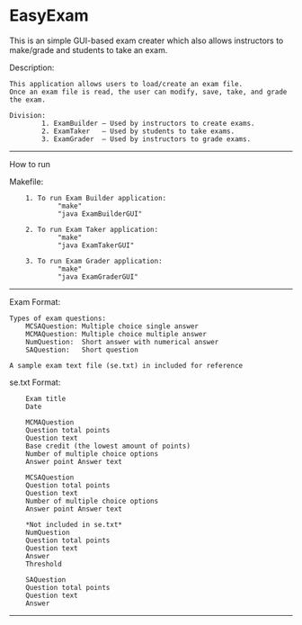 # EasyExam
This is an simple GUI-based exam creater which also allows instructors to make/grade and students to take an exam.

Description: 

    This application allows users to load/create an exam file.
    Once an exam file is read, the user can modify, save, take, and grade the exam.

    Division:
            1. ExamBuilder – Used by instructors to create exams.
            2. ExamTaker   – Used by students to take exams.
            3. ExamGrader  – Used by instructors to grade exams.

**************************************************************************
How to run

Makefile:

        1. To run Exam Builder application:
                "make"
                "java ExamBuilderGUI"

        2. To run Exam Taker application:
                "make"
                "java ExamTakerGUI"

        3. To run Exam Grader application:
                "make"
                "java ExamGraderGUI"

**************************************************************************
Exam Format:

    Types of exam questions:
        MCSAQuestion: Multiple choice single answer
        MCMAQuestion: Multiple choice multiple answer
        NumQuestion:  Short answer with numerical answer
        SAQuestion:   Short question

    A sample exam text file (se.txt) in included for reference

se.txt Format:

        Exam title
        Date 

        MCMAQuestion
        Question total points
        Question text
        Base credit (the lowest amount of points)
        Number of multiple choice options
        Answer point Answer text
        
        MCSAQuestion 
        Question total points
        Question text
        Number of multiple choice options
        Answer point Answer text
        
        *Not included in se.txt*
        NumQuestion 
        Question total points
        Question text
        Answer
        Threshold 

        SAQuestion 
        Question total points
        Question text
        Answer

*************************************************************************
